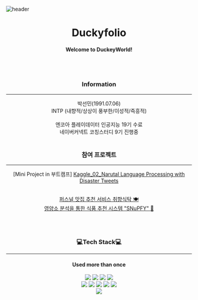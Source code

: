 ![header](https://capsule-render.vercel.app/api?type=slice&reversal=false&color=fcf0a0&height=300&text=Duckey%20Folio%20🐣&fontSize=80&fontAlign=60&rotate=18)

<h1 align = "center"> Duckyfolio </h1>
<h4 align = "center"> Welcome to DuckeyWorld!<h4>
<br/> <br/>

<h3 align = "center">Information </h3>

---
<div align="center">
박선민(1991.07.06) <br/>
INTP (내향적/상상이 풍부한/이성적/즉흥적) <br/>
<br/>
엔코아 플레이데이터 인공지능 19기 수료 <br/>
네이버커넥트 코칭스터디 9기 진행중
</div>

<br/>

<h3 align = "center">참여 프로젝트</h3>

---
<div align="center">
 [Mini Project in 부트캠프] <a href = "https://github.com/xilverh0ya/MyStudy/tree/master/06_Mini_Project/Kaggle_02_Narutal%20Language%20Processing%20with%20Disaster%20Tweets"> Kaggle_02_Narutal Language Processing with Disaster Tweets </a> <br/> <br/>
  
  <a href = "https://adaptable-newsboy-3bc.notion.site/ppt-bf8e30a6595c4fc098071ab75f9bce4a"> 퍼스널 맛집 추천 서비스 취향식탁 🍽 </a> <br/>
  <a href = "https://github.com/kyky7896/Snubfy_project"> 영양소 분석을 통한 식품 추천 시스템 "SNuPFY" 🥦 </a>
</div>

<br/><br/>
<h3 align = "center">💻Tech Stack💻</h3>

---
<h4 align= "center">Used more than once</h4>
<div align = "center">
<img src = "https://img.shields.io/badge/Python-3776AB?style=flat-square&logo=Python&logoColor=white">
<img src = "https://img.shields.io/badge/TensorFlow-FF6F00?style=flat&logo=TensorFlow&logoColor=white">
<img src = "https://img.shields.io/badge/OpenCV-5C3EE8?style=flat&logo=OpenCV&logoColor=white"> 
<img src = "https://img.shields.io/badge/PyTorch-EE4C2C?style=flat&logo=PyTorch&logoColor=white">
<br/>
<img src = "https://img.shields.io/badge/Flask-000000?style=flat&logo=Flask&logoColor=white">
<img src = "https://img.shields.io/badge/JavaScript-F7DF1E?style=flat&logo=JavaScript&logoColor=white">
<img src = "https://img.shields.io/badge/HTML-E34F26?style=flat&logo=HTML5&logoColor=white">
<img src = "https://img.shields.io/badge/CSS-1572B6?style=flat&logo=CSS3&logoColor=white">
<img src = "https://img.shields.io/badge/Spring-6DB33F?style=flat&logo=Spring&logoColor=white"> 
<br/>
<img src = "https://img.shields.io/badge/MySQL-4479A1?style=flat&logo=MySQL&logoColor=white">
</div>
